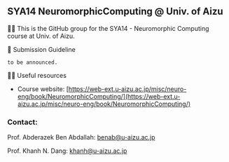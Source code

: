 ## SYA14 NeuromorphicComputing @ Univ. of Aizu

🙋‍♀️ This is the GitHub group for the SYA14 - Neuromorphic Computing course at Univ. of Aizu. 


🌈 Submission Guideline

    to be announced.

👩‍💻 Useful resources 

- Course website: [https://web-ext.u-aizu.ac.jp/misc/neuro-eng/book/NeuromorphicComputing/](https://web-ext.u-aizu.ac.jp/misc/neuro-eng/book/NeuromorphicComputing/)

### Contact:

Prof. Abderazek Ben Abdallah: benab@u-aizu.ac.jp 

Prof. Khanh N. Dang: khanh@u-aizu.ac.jp
